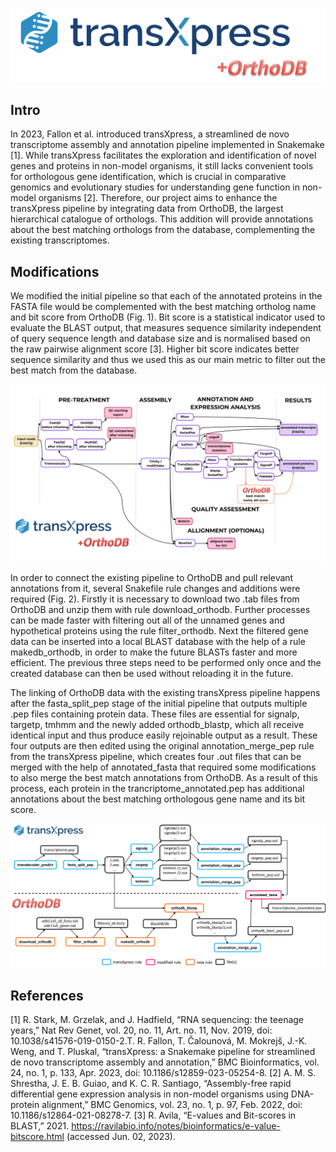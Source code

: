 ![transXpress](logo/comb_logo.png)

## Intro

In 2023, Fallon et al. introduced transXpress, a streamlined de novo transcriptome assembly and annotation pipeline implemented in Snakemake [1]. While transXpress facilitates the exploration and identification of novel genes and proteins in non-model organisms, it still lacks convenient tools for orthologous gene identification, which is crucial in comparative genomics and evolutionary studies for understanding gene function in non-model organisms [2]. Therefore, our project aims to enhance the transXpress pipeline by integrating data from OrthoDB, the largest hierarchical catalogue of orthologs. This addition will provide annotations about the best matching orthologs from the database, complementing the existing transcriptomes.

## Modifications

We modified the initial pipeline so that each of the annotated proteins in the FASTA file would be complemented with the best matching ortholog name and bit score from OrthoDB (Fig. 1). Bit score is a statistical indicator used to evaluate the BLAST output, that measures sequence similarity independent of query sequence length and database size and is normalised based on the raw pairwise alignment score [3]. Higher bit score indicates better sequence similarity and thus we used this as our main metric to filter out the best match from the database.

![transXpress](figures/fig1.png)

In order to connect the existing pipeline to OrthoDB and pull relevant annotations from it, several Snakefile rule changes and additions were required (Fig. 2). Firstly it is necessary to download two .tab files from OrthoDB and unzip them with rule download_orthodb. Further processes can be made faster with filtering out all of the unnamed genes and hypothetical proteins using the rule filter_orthodb. Next the filtered gene data can be inserted into a local BLAST database with the help of a rule makedb_orthodb, in order to make the future BLASTs faster and more efficient. The previous three steps need to be performed only once and the created database can then be used without reloading it in the future. 

The linking of OrthoDB data with the existing transXpress pipeline happens after the fasta_split_pep stage of the initial pipeline that outputs multiple .pep files containing protein data. These files are essential for signalp, targetp, tmhmm and the newly added orthodb_blastp, which all receive identical input and thus produce easily rejoinable output as a result. These four outputs are then edited using the original annotation_merge_pep rule from the transXpress pipeline, which creates four .out files that can be merged with the help of annotated_fasta that required some modifications to also merge the best match annotations from OrthoDB. As a result of this process, each protein in the trancriptome_annotated.pep has additional annotations about the best matching orthologous gene name and its bit score.

![transXpress](figures/fig2_1.png)

## References
[1]	R. Stark, M. Grzelak, and J. Hadfield, “RNA sequencing: the teenage years,” Nat Rev Genet, vol. 20, no. 11, Art. no. 11, Nov. 2019, doi: 10.1038/s41576-019-0150-2.T. R. Fallon, T. Čalounová, M. Mokrejš, J.-K. Weng, and T. Pluskal, “transXpress: a Snakemake pipeline for streamlined de novo transcriptome assembly and annotation,” BMC Bioinformatics, vol. 24, no. 1, p. 133, Apr. 2023, doi: 10.1186/s12859-023-05254-8.
[2]	A. M. S. Shrestha, J. E. B. Guiao, and K. C. R. Santiago, “Assembly-free rapid differential gene expression analysis in non-model organisms using DNA-protein alignment,” BMC Genomics, vol. 23, no. 1, p. 97, Feb. 2022, doi: 10.1186/s12864-021-08278-7.
[3]	R. Avila, “E-values and Bit-scores in BLAST,” 2021. https://ravilabio.info/notes/bioinformatics/e-value-bitscore.html (accessed Jun. 02, 2023).
